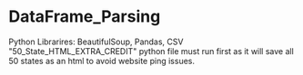 # DataFrame_Parsing
Python Librarires: BeautifulSoup, Pandas, CSV
"50_State_HTML_EXTRA_CREDIT" python file must run first as it will save all 50 states as an html to avoid website ping issues. 
 
